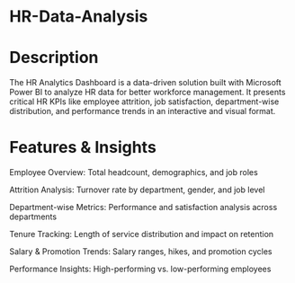 # HR-Data-Analysis

# Description 
The HR Analytics Dashboard is a data-driven solution built with Microsoft Power BI to analyze HR data for better workforce management. It presents critical HR KPIs like employee attrition, job satisfaction, department-wise distribution, and performance trends in an interactive and visual format.

# Features & Insights
Employee Overview: Total headcount, demographics, and job roles

Attrition Analysis: Turnover rate by department, gender, and job level

Department-wise Metrics: Performance and satisfaction analysis across departments

Tenure Tracking: Length of service distribution and impact on retention

Salary & Promotion Trends: Salary ranges, hikes, and promotion cycles

Performance Insights: High-performing vs. low-performing employees
